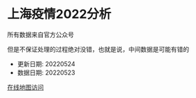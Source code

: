 # 上海疫情2022分析

所有数据来自官方公众号

但是不保证处理的过程绝对没错，也就是说，中间数据是可能有错的

- 更新日期: 20220524
- 数据日期: 20220523

[在线地图访问](https://qhduan.github.io/sh-cov/)
